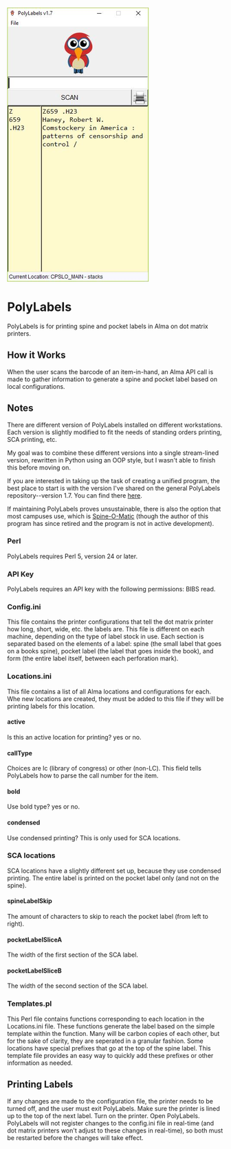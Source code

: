 
![Alt text](https://github.com/MrJeremyHobbs/PolyLabels-CalPoly/blob/master/screenshot.JPG?raw=true "Title")
# PolyLabels
PolyLabels is for printing spine and pocket labels in Alma on dot matrix printers.

## How it Works
When the user scans the barcode of an item-in-hand, an Alma API call is made to gather information to generate a spine and pocket label based on local configurations.

## Notes
There are different version of PolyLabels installed on different workstations. Each version is slightly modified to fit the needs of standing orders printing, SCA printing, etc.

My goal was to combine these different versions into a single stream-lined version, rewritten in Python using an OOP style, but I wasn't able to finish this before moving on.

If you are interested in taking up the task of creating a unified program, the best place to start is with the version I've shared on the general PolyLabels repository--version 1.7. You can find there [here]([https://github.com/MrJeremyHobbs/PolyLabels](https://github.com/MrJeremyHobbs/PolyLabels)).

If maintaining PolyLabels proves unsustainable, there is also the option that most campuses use, which is [Spine-O-Matic](https://github.com/BCLibraries/SpineOMatic) (though the author of this program has since retired and the program is not in active development).

### Perl
PolyLabels requires Perl 5, version 24 or later.

### API Key
PolyLabels requires an API key with the following permissions: BIBS read.

### Config.ini
This file contains the printer configurations that tell the dot matrix printer how long, short, wide, etc. the labels are.
This file is different on each machine, depending on the type of label stock in use.
Each section is separated based on the elements of a label: spine (the small label that goes on a books spine), pocket label (the label that goes inside the book), and form (the entire label itself, between each perforation mark).

### Locations.ini
This file contains a list of all Alma locations and configurations for each.
Whe new locations are created, they must be added to this file if they will be printing labels for this location.
#### active
Is this an active location for printing? yes or no.
#### callType
Choices are lc (library of congress) or other (non-LC).
This field tells PolyLabels how to parse the call number for the item.
#### bold
Use bold type? yes or no.
#### condensed
Use condensed printing? This is only used for SCA locations.
### SCA locations
SCA locations have a slightly different set up, because they use condensed printing. 
The entire label is printed on the pocket label only (and not on the spine).
#### spineLabelSkip
The amount of characters to skip to reach the pocket label (from left to right).
#### pocketLabelSliceA
The width of the first section of the SCA label.
#### pocketLabelSliceB
The width of the second section of the SCA label.
### Templates.pl
This Perl file contains functions corresponding to each location in the Locations.ini file.
These functions generate the label based on the simple template within the function.
Many will be carbon copies of each other, but for the sake of clarity, they are seperated in a granular fashion.
Some locations have special prefixes that go at the top of the spine label. This template file provides an easy way to quickly add these prefixes or other information as needed.
## Printing Labels
If any changes are made to the configuration file, the printer needs to be turned off, and the user must exit PolyLabels.
Make sure the printer is lined up to the top of the next label.
Turn on the printer.
Open PolyLabels.
PolyLabels will not register changes to the config.ini file in real-time (and dot matrix printers won't adjust to these changes in real-time), so both must be restarted before the changes will take effect.